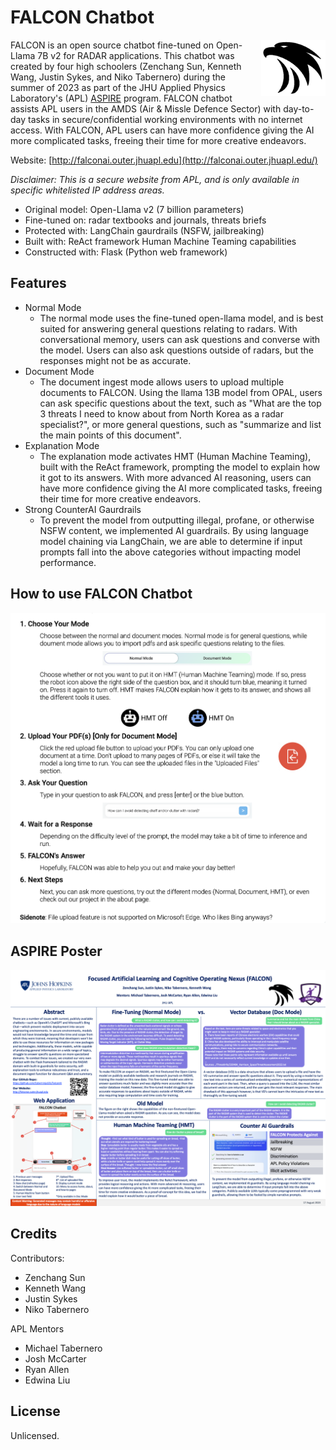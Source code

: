 # FALCON Chatbot

<img src="/ReadMe_images/falcon_logo.png" height="90" align="right" margin-right="10px">

FALCON is an open source chatbot fine-tuned on Open-Llama 7B v2 for RADAR applications. This chatbot was created by four high schoolers (Zenchang Sun, Kenneth Wang, Justin Sykes, and Niko Tabernero) during the summer of 2023 as part of the JHU Applied Physics Laboratory's (APL) [ASPIRE](https://secwww.jhuapl.edu/stem/aspire/) program. FALCON chatbot assists APL users in the AMDS (Air & Missle Defence Sector) with day-to-day tasks in secure/confidential working environments with no internet access. With FALCON, APL users can have more confidence giving the AI more complicated tasks, freeing their time for more creative endeavors. 


Website: [http://falconai.outer.jhuapl.edu](http://falconai.outer.jhuapl.edu/)

*Disclaimer: This is a secure website from APL, and is only available in specific whitelisted IP address areas.*

- Original model: Open-Llama v2 (7 billion parameters)
- Fine-tuned on: radar textbooks and journals, threats briefs
- Protected with: LangChain gaurdrails (NSFW, jailbreaking)
- Built with: ReAct framework Human Machine Teaming capabilities
- Constructed with: Flask (Python web framework)



## Features
- Normal Mode
    - The normal mode uses the fine-tuned open-llama model, and is best suited for answering general questions relating to radars. With conversational memory, users can ask questions and converse with the model. Users can also ask questions outside of radars, but the responses might not be as accurate.
- Document Mode
    - The document ingest mode allows users to upload multiple documents to FALCON. Using the llama 13B model from OPAL, users can ask specific questions about the text, such as "What are the top 3 threats I need to know about from North Korea as a radar specialist?", or more general questions, such as "summarize and list the main points of this document".
- Explanation Mode
    - The explanation mode activates HMT (Human Machine Teaming), built with the ReAct framework, prompting the model to explain how it got to its answers. With more advanced AI reasoning, users can have more confidence giving the AI more complicated tasks, freeing their time for more creative endeavors. 
- Strong CounterAI Gaurdrails
    - To prevent the model from outputting illegal, profane, or otherwise NSFW content, we implemented AI guardrails. By using language model chaining via LangChain, we are able to determine if input prompts fall into the above categories without impacting model performance.

## How to use FALCON Chatbot
<img src="/ReadMe_images/how_to_FALCON.png" width="700px">

## ASPIRE Poster
<img src="/ReadMe_images/FALCON_POSTER.png">

## Credits

Contributors:
- Zenchang Sun
- Kenneth Wang
- Justin Sykes
- Niko Tabernero

APL Mentors
- Michael Tabernero
- Josh McCarter
- Ryan Allen
- Edwina Liu

## License
Unlicensed.
